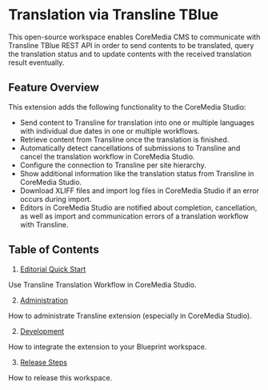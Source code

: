 # Translation via Transline TBlue

This open-source workspace enables CoreMedia CMS to communicate with Transline TBlue REST API in order to send contents to be translated, query the translation status and to update contents with the received translation result eventually.

## Feature Overview

This extension adds the following functionality to the CoreMedia Studio:
* Send content to Transline for translation into one or multiple languages with individual due dates in one or multiple workflows.
* Retrieve content from Transline once the translation is finished.
* Automatically detect cancellations of submissions to Transline and cancel the translation workflow in CoreMedia Studio.
* Configure the connection to Transline per site hierarchy.
* Show additional information like the translation status from Transline in CoreMedia Studio.
* Download XLIFF files and import log files in CoreMedia Studio if an error occurs during import.
* Editors in CoreMedia Studio are notified about completion, cancellation, as well as import and communication errors of a translation workflow with Transline.

## Table of Contents

1. [Editorial Quick Start](editorial-quick-start.md)

Use Transline Translation Workflow in CoreMedia Studio.

2. [Administration](administration.md)

How to administrate Transline extension (especially in CoreMedia Studio).

2. [Development](development.md)

How to integrate the extension to your Blueprint workspace.

3. [Release Steps](release/README.md)

How to release this workspace.
